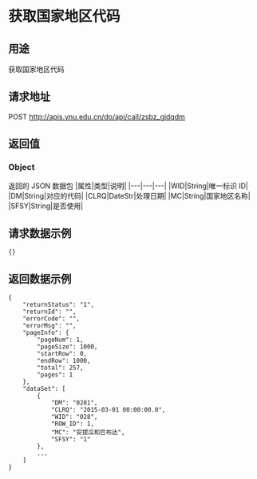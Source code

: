 # 获取国家地区代码

## 用途

获取国家地区代码

## 请求地址

POST http://apis.ynu.edu.cn/do/api/call/zsbz_gjdqdm

## 返回值

### Object

返回的 JSON 数据包
|属性|类型|说明|
|---|---|---|
|WID|String|唯一标识 ID|
|DM|String|对应的代码|
|CLRQ|DateStr|处理日期|
|MC|String|国家地区名称|
|SFSY|String|是否使用|

## 请求数据示例

```
{}
```

## 返回数据示例

```
{
    "returnStatus": "1",
    "returnId": "",
    "errorCode": "",
    "errorMsg": "",
    "pageInfo": {
        "pageNum": 1,
        "pageSize": 1000,
        "startRow": 0,
        "endRow": 1000,
        "total": 257,
        "pages": 1
    },
    "dataSet": [
        {
            "DM": "0281",
            "CLRQ": "2015-03-01 00:00:00.0",
            "WID": "028",
            "ROW_ID": 1,
            "MC": "安提瓜和巴布达",
            "SFSY": "1"
        },
        ...
    ]
}
```
